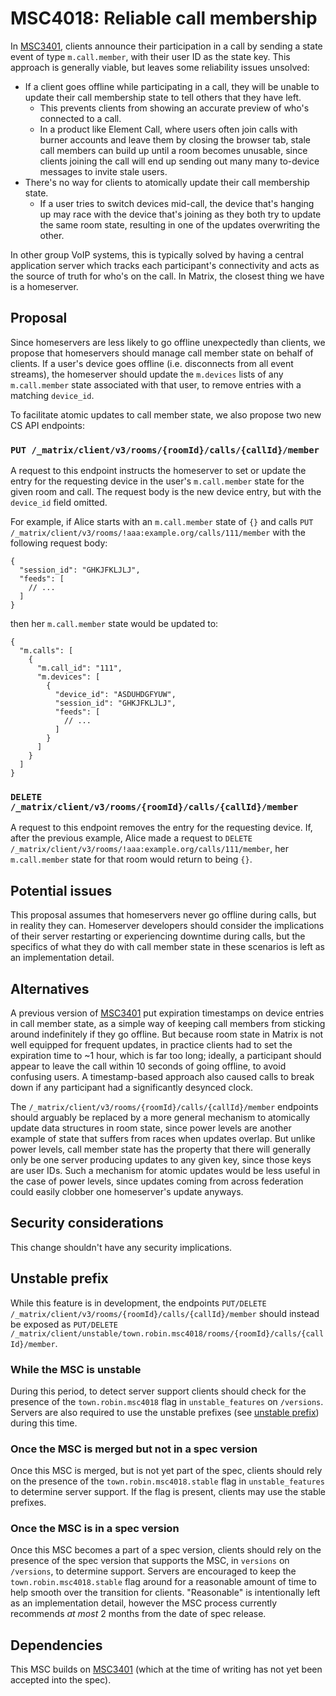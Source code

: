 # MSC4018: Reliable call membership

In [MSC3401](https://github.com/matrix-org/matrix-spec-proposals/pull/3401), clients announce their participation in a
call by sending a state event of type `m.call.member`, with their user ID as the state key. This approach is generally
viable, but leaves some reliability issues unsolved:

- If a client goes offline while participating in a call, they will be unable to update their call membership state to tell others that they have left.
  - This prevents clients from showing an accurate preview of who's connected to a call.
  - In a product like Element Call, where users often join calls with burner accounts and leave them by closing the browser tab, stale call members can build up until a room becomes unusable, since clients joining the call will end up sending out many many to-device messages to invite stale users.
- There's no way for clients to atomically update their call membership state.
  - If a user tries to switch devices mid-call, the device that's hanging up may race with the device that's joining as they both try to update the same room state, resulting in one of the updates overwriting the other.

In other group VoIP systems, this is typically solved by having a central application server which tracks each
participant's connectivity and acts as the source of truth for who's on the call. In Matrix, the closest thing we have
is a homeserver.

## Proposal

Since homeservers are less likely to go offline unexpectedly than clients, we propose that homeservers should manage
call member state on behalf of clients. If a user's device goes offline (i.e. disconnects from all event streams), the
homeserver should update the `m.devices` lists of any `m.call.member` state associated with that user, to remove entries
with a matching `device_id`.

To facilitate atomic updates to call member state, we also propose two new CS API endpoints:

### `PUT /_matrix/client/v3/rooms/{roomId}/calls/{callId}/member`

A request to this endpoint instructs the homeserver to set or update the entry for the requesting device in the user's
`m.call.member` state for the given room and call. The request body is the new device entry, but with the `device_id`
field omitted.

For example, if Alice starts with an `m.call.member` state of `{}` and calls
`PUT /_matrix/client/v3/rooms/!aaa:example.org/calls/111/member` with the following request body:

```jsonc
{
  "session_id": "GHKJFKLJLJ",
  "feeds": [
    // ...
  ]
}
```

then her `m.call.member` state would be updated to:

```jsonc
{
  "m.calls": [
    {
      "m.call_id": "111",
      "m.devices": [
        {
          "device_id": "ASDUHDGFYUW",
          "session_id": "GHKJFKLJLJ",
          "feeds": [
            // ...
          ]
        }
      ]
    }
  ]
}
```

### `DELETE /_matrix/client/v3/rooms/{roomId}/calls/{callId}/member`

A request to this endpoint removes the entry for the requesting device. If, after the previous example, Alice made a
request to `DELETE /_matrix/client/v3/rooms/!aaa:example.org/calls/111/member`, her `m.call.member` state for that room
would return to being `{}`.

## Potential issues

This proposal assumes that homeservers never go offline during calls, but in reality they can. Homeserver developers
should consider the implications of their server restarting or experiencing downtime during calls, but the specifics of
what they do with call member state in these scenarios is left as an implementation detail.

## Alternatives

A previous version of [MSC3401](https://github.com/matrix-org/matrix-spec-proposals/pull/3401) put expiration timestamps
on device entries in call member state, as a simple way of keeping call members from sticking around indefinitely if
they go offline. But because room state in Matrix is not well equipped for frequent updates, in practice clients had to
set the expiration time to ~1 hour, which is far too long; ideally, a participant should appear to leave the call within
10 seconds of going offline, to avoid confusing users. A timestamp-based approach also caused calls to break down if any
participant had a significantly desynced clock.

The `/_matrix/client/v3/rooms/{roomId}/calls/{callId}/member` endpoints should arguably be replaced by a more general
mechanism to atomically update data structures in room state, since power levels are another example of state that
suffers from races when updates overlap. But unlike power levels, call member state has the property that there will
generally only be one server producing updates to any given key, since those keys are user IDs. Such a mechanism for
atomic updates would be less useful in the case of power levels, since updates coming from across federation could
easily clobber one homeserver's update anyways.

## Security considerations

This change shouldn't have any security implications.

## Unstable prefix

While this feature is in development, the endpoints `PUT/DELETE /_matrix/client/v3/rooms/{roomId}/calls/{callId}/member`
should instead be exposed as
`PUT/DELETE /_matrix/client/unstable/town.robin.msc4018/rooms/{roomId}/calls/{callId}/member`.

### While the MSC is unstable

During this period, to detect server support clients should check for the presence of
the `town.robin.msc4018` flag in `unstable_features` on `/versions`. Servers are also
required to use the unstable prefixes (see [unstable prefix](#unstable-prefix)) during
this time.

### Once the MSC is merged but not in a spec version

Once this MSC is merged, but is not yet part of the spec, clients should rely on the
presence of the `town.robin.msc4018.stable` flag in `unstable_features` to determine
server support. If the flag is present, clients may use the stable prefixes.

### Once the MSC is in a spec version

Once this MSC becomes a part of a spec version, clients should rely on the presence of
the spec version that supports the MSC, in `versions` on `/versions`, to determine
support. Servers are encouraged to keep the `town.robin.msc4018.stable` flag around for
a reasonable amount of time to help smooth over the transition for clients. "Reasonable"
is intentionally left as an implementation detail, however the MSC process currently
recommends *at most* 2 months from the date of spec release.

## Dependencies

This MSC builds on [MSC3401](https://github.com/matrix-org/matrix-spec-proposals/pull/3401) (which at the time of
writing has not yet been accepted into the spec).
